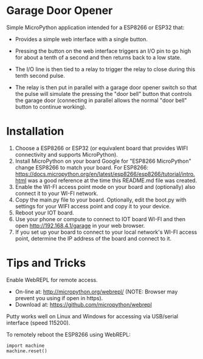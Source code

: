 # Garage Door Opener

Simple MicroPython application intended for a ESP8266 or ESP32 that:

- Provides a simple web interface with a single button.

- Pressing the button on the web interface triggers an I/O pin to go
  high for about a tenth of a second and then returns back to a low
  state.

- The I/O line is then tied to a relay to trigger the relay to close
  during this tenth second pulse.

- The relay is then put in parallel with a garage door opener switch
  so that the pulse will simulate the pressing the "door bell"
  button that controls the garage door (connecting in parallel allows
  the normal "door bell" button to continue working).


# Installation

1. Choose a ESP8266 or ESP32 (or equivalent board that provides WIFI connectivity and supports MicroPython).
2. Install MicroPython on your board Google for "ESP8266 MicroPython" change ESP8266 to match your board. For ESP8266: <https://docs.micropython.org/en/latest/esp8266/esp8266/tutorial/intro.html> was a good reference at the time this README.md file was created.
3. Enable the WI-FI access point mode on your board and (optionally) also connect it to your WI-FI network.
4. Copy the main.py file to your board. Optionally, edit the boot.py with settings for your WIFI access point and copy it to your device.
5. Reboot your IOT board.
6. Use your phone or compute to connect to IOT board WI-FI and then open http://192.168.4.1/garage in your web browser.
7. If you set up your board to connect to your local network's WI-FI access point, determine the IP address of the board and connect to it.


# Tips and Tricks

Enable WebREPL for remote access.
* On-line at: <http://micropython.org/webrepl/> (NOTE: Browser may prevent you using if open in https).
* Download at: <https://github.com/micropython/webrepl>

Putty works well on Linux and Windows for accessing via USB/serial
interface (speed 115200).

To remotely reboot the ESP8266 using WebREPL:

    import machine
    machine.reset()
